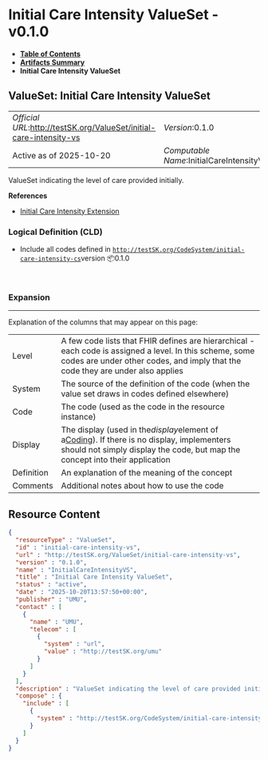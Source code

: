# Initial Care Intensity ValueSet - v0.1.0

* [**Table of Contents**](toc.md)
* [**Artifacts Summary**](artifacts.md)
* **Initial Care Intensity ValueSet**

## ValueSet: Initial Care Intensity ValueSet 

| | |
| :--- | :--- |
| *Official URL*:http://testSK.org/ValueSet/initial-care-intensity-vs | *Version*:0.1.0 |
| Active as of 2025-10-20 | *Computable Name*:InitialCareIntensityVS |

 
ValueSet indicating the level of care provided initially. 

 **References** 

* [Initial Care Intensity Extension](StructureDefinition-initial-care-intensity-ext.md)

### Logical Definition (CLD)

* Include all codes defined in [`http://testSK.org/CodeSystem/initial-care-intensity-cs`](CodeSystem-initial-care-intensity-cs.md)version 📦0.1.0

 

### Expansion

-------

 Explanation of the columns that may appear on this page: 

| | |
| :--- | :--- |
| Level | A few code lists that FHIR defines are hierarchical - each code is assigned a level. In this scheme, some codes are under other codes, and imply that the code they are under also applies |
| System | The source of the definition of the code (when the value set draws in codes defined elsewhere) |
| Code | The code (used as the code in the resource instance) |
| Display | The display (used in the*display*element of a[Coding](http://hl7.org/fhir/R5/datatypes.html#Coding)). If there is no display, implementers should not simply display the code, but map the concept into their application |
| Definition | An explanation of the meaning of the concept |
| Comments | Additional notes about how to use the code |



## Resource Content

```json
{
  "resourceType" : "ValueSet",
  "id" : "initial-care-intensity-vs",
  "url" : "http://testSK.org/ValueSet/initial-care-intensity-vs",
  "version" : "0.1.0",
  "name" : "InitialCareIntensityVS",
  "title" : "Initial Care Intensity ValueSet",
  "status" : "active",
  "date" : "2025-10-20T13:57:50+00:00",
  "publisher" : "UMU",
  "contact" : [
    {
      "name" : "UMU",
      "telecom" : [
        {
          "system" : "url",
          "value" : "http://testSK.org/umu"
        }
      ]
    }
  ],
  "description" : "ValueSet indicating the level of care provided initially.",
  "compose" : {
    "include" : [
      {
        "system" : "http://testSK.org/CodeSystem/initial-care-intensity-cs"
      }
    ]
  }
}

```
